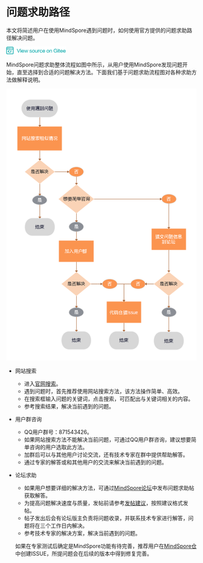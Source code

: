 ﻿# 问题求助路径

本文将简述用户在使用MindSpore遇到问题时，如何使用官方提供的问题求助路径解决问题。

<a href="https://gitee.com/mindspore/docs/blob/master/docs/source_zh_cn/help_seeking_path.md" target="_blank"><img src="./_static/logo_source.png"></a>

MindSpore问题求助整体流程如图中所示，从用户使用MindSpore发现问题开始，直至选择到合适的问题解决方法。下面我们基于问题求助流程图对各种求助方法做解释说明。

![solution](./images/problem_solving_process.png)

- 网站搜索

  - 进入[官网搜索](https://www.mindspore.cn/search)。
  - 遇到问题时，首先推荐使用网站搜索方法，该方法操作简单、高效。
  - 在搜索框输入问题的关键词，点击搜索，可匹配出与关键词相关的内容。
  - 参考搜索结果，解决当前遇到的问题。


- 用户群咨询

  - QQ用户群号：871543426。
  - 如果网站搜索方法不能解决当前问题，可通过QQ用户群咨询，建议想要简单咨询的用户选取此方法。
  - 加群后可以与其他用户讨论交流，还有技术专家在群中提供帮助解答。
  - 通过专家的解答或和其他用户的交流来解决当前遇到的问题。


- 论坛求助

  - 如果用户想要详细的解决方法，可通过[MindSpore论坛](https://bbs.huaweicloud.com/forum/forum-1076-1.html)中发布问题求助帖获取解答。
  - 为提高问题解决速度与质量，发帖前请参考[发帖建议](https://bbs.huaweicloud.com/forum/thread-69695-1-1.html)，按照建议格式发帖。
  - 帖子发出后会有论坛版主负责将问题收录，并联系技术专家进行解答，问题将在三个工作日内解决。
  - 参考技术专家的解决方案，解决当前遇到的问题。
  
  如果在专家测试后确定是MindSpore功能有待完善，推荐用户在[MindSpore仓](https://gitee.com/mindspore)中创建ISSUE，所提问题会在后续的版本中得到修复完善。